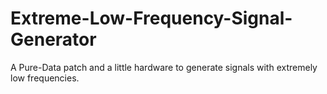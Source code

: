 # Extreme-Low-Frequency-Signal-Generator
A Pure-Data patch and a little hardware to generate signals with extremely low frequencies.
